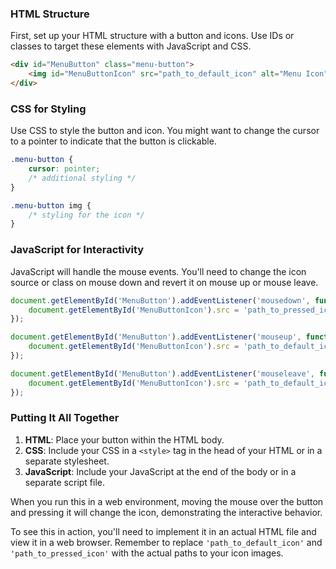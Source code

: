 
### HTML Structure

First, set up your HTML structure with a button and icons. Use IDs or classes to target these elements with JavaScript and CSS.

```html
<div id="MenuButton" class="menu-button">
    <img id="MenuButtonIcon" src="path_to_default_icon" alt="Menu Icon" />
</div>
```

### CSS for Styling

Use CSS to style the button and icon. You might want to change the cursor to a pointer to indicate that the button is clickable.

```css
.menu-button {
    cursor: pointer;
    /* additional styling */
}

.menu-button img {
    /* styling for the icon */
}
```

### JavaScript for Interactivity

JavaScript will handle the mouse events. You'll need to change the icon source or class on mouse down and revert it on mouse up or mouse leave.

```javascript
document.getElementById('MenuButton').addEventListener('mousedown', function() {
    document.getElementById('MenuButtonIcon').src = 'path_to_pressed_icon';
});

document.getElementById('MenuButton').addEventListener('mouseup', function() {
    document.getElementById('MenuButtonIcon').src = 'path_to_default_icon';
});

document.getElementById('MenuButton').addEventListener('mouseleave', function() {
    document.getElementById('MenuButtonIcon').src = 'path_to_default_icon';
});
```

### Putting It All Together

1. **HTML**: Place your button within the HTML body.
2. **CSS**: Include your CSS in a `<style>` tag in the head of your HTML or in a separate stylesheet.
3. **JavaScript**: Include your JavaScript at the end of the body or in a separate script file.

When you run this in a web environment, moving the mouse over the button and pressing it will change the icon, demonstrating the interactive behavior.

To see this in action, you'll need to implement it in an actual HTML file and view it in a web browser. Remember to replace `'path_to_default_icon'` and `'path_to_pressed_icon'` with the actual paths to your icon images.
